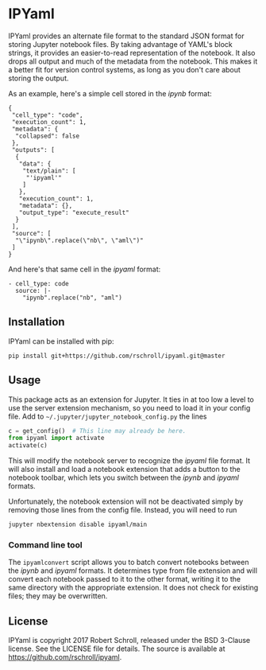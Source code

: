 # IPYaml

IPYaml provides an alternate file format to the standard JSON format for storing Jupyter notebook files.  By taking advantage of YAML's block strings, it provides an easier-to-read representation of the notebook.  It also drops all output and much of the metadata from the notebook.  This makes it a better fit for version control systems, as long as you don't care about storing the output.

As an example, here's a simple cell stored in the *ipynb* format:
```
{
 "cell_type": "code",
 "execution_count": 1,
 "metadata": {
  "collapsed": false
 },
 "outputs": [
  {
   "data": {
    "text/plain": [
     "'ipyaml'"
    ]
   },
   "execution_count": 1,
   "metadata": {},
   "output_type": "execute_result"
  }
 ],
 "source": [
  "\"ipynb\".replace(\"nb\", \"aml\")"
 ]
}
```
And here's that same cell in the *ipyaml* format:
```
- cell_type: code
  source: |-
    "ipynb".replace("nb", "aml")
```

## Installation

IPYaml can be installed with pip:
```
pip install git+https://github.com/rschroll/ipyaml.git@master
```

## Usage

This package acts as an extension for Jupyter.  It ties in at too low a level to use the server extension mechanism, so you need to load it in your config file.  Add to `~/.jupyter/jupyter_notebook_config.py` the lines
```python
c = get_config()  # This line may already be here.
from ipyaml import activate
activate(c)
```
This will modify the notebook server to recognize the *ipyaml* file format.  It will also install and load a notebook extension that adds a button to the notebook toolbar, which lets you switch between the *ipynb* and *ipyaml* formats.

Unfortunately, the notebook extension will not be deactivated simply by removing those lines from the config file.  Instead, you will need to run
```bash
jupyter nbextension disable ipyaml/main
```

### Command line tool

The `ipyamlconvert` script allows you to batch convert notebooks between the *ipynb* and *ipyaml* formats.  It determines type from file extension and will convert each notebook passed to it to the other format, writing it to the same directory with the appropriate extension.  It does not check for existing files; they may be overwritten.

## License

IPYaml is copyright 2017 Robert Schroll, released under the BSD 3-Clause license.  See the LICENSE file for details.  The source is available at https://github.com/rschroll/ipyaml.
